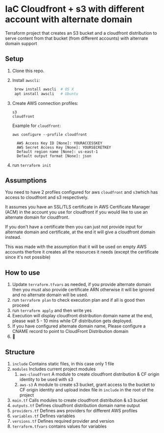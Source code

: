 # IaC Cloudfront + s3 with different account with alternate domain
Terraform project that creates an S3 bucket and a cloudfront distribution to serve content from that bucket (from different accounts) with alternate domain support
## Setup

1. Clone this repo.

2. Install `awscli`:
   ```sh
    brew install awscli  # OS X
    apt install awscli   # Ubuntu
    ```

3. Create AWS connection profiles:
   ```
   s3
   cloudfront
   ```

   Example for `cloudfront`:
   ```
   aws configure --profile cloudfront

     AWS Access Key ID [None]: YOURACCESSKEY
     AWS Secret Access Key [None]: YOURSECRETKEY
     Default region name [None]: us-east-1
     Default output format [None]: json
   ```
4. run `terraform init`

## Assumptions 
You need to have 2 profiles configured for aws `cloudfront` and `s3`which has access to cloudfront and s3 respectively.

It assumes you have an SSL/TLS certificate in AWS Certificate Manager (ACM) in the account you use for cloudfront if you would like to use an alternate domain for cloudfront.

If you don't have a certificate then you can just not provide input for alternate domain and certificate, at the end it will give a cloudfront domain instead.

This was made with the assumption that it will be used on empty AWS accounts therfore it creates all the resources it needs (except the certificate since it's not possible)
## How to use
1. Update `terraform.tfvars` as needed, if you provide alternate domain then you must also provide certificate ARN otherwise it will be ignored and no alternate domain will be used.
2. run `terraform plan` to check execution plan and if all is good then proceed
3. run `terraform apply` and then write yes
4. Execution will display cloudfront distribution domain name at the end, please wait 5 - 10 mins while CF distribution gets deployed.
5. If you have configured alternate domain name, Please configure a CNAME record to point to CloudFront Distribution domain
6. :tada:

## Structure 
1. `include` Contains static files, in this case only 1 file 
2. `modules` Includes current project modules
   1. `aws-cloudfront` A module to create cloudfront distribution & CF origin identity to be used with s3
   2. `aws-s3` A module to create s3 bucket, grant access to the bucket to CF origin identity and upload index file in `include` in the root of the project
3. `main.tf` Calls modules to create cloudfront distribution & s3 bucket
4. `outputs.tf` Defines cloudfront distribution domain name output
5. `providers.tf` Defines aws providers for different AWS profiles
6. `variables.tf` Defines variables
7. `versions.tf` Defines required provider and version
8. `terraform.tfvars` contains values for variables